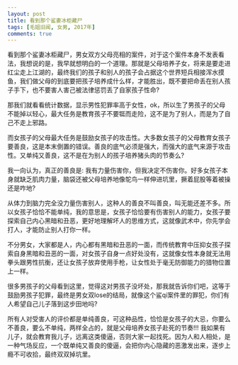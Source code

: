 ```yaml
---
layout: post
title: 看到那个鲨妻冰柜藏尸
tags: [毛姐旧闻, 女男, 2017年]
comments: true
---
```


看到那个鲨妻冰柜藏尸，男女双方父母亮相的案件，对于这个案件本身不发表看法，我想说的是，我早就想明白的一个道理。那就是父母培养子女，将来是要走进红尘走上江湖的，最终我们的孩子和别人的孩子会占据这个世界短兵相接浑水摸鱼，我们做父母的到底要把孩子培养成什么样，才能胜出，既不要把命丢在别人孩子手下，也不要害人害己被法律惩罚丢了自家孩子性命?

那我们就看看统计数据，显示男性犯罪率高于女性，ok，所以生了男孩子的父母不能掉以轻心，最大任务是教育孩子不要铤而走险，这不是为了别人，而是为了自己不走上邪路。

而女孩子的父母最大任务是鼓励女孩子的攻击性。大多数女孩子的父母教育女孩子要善良，这是本末倒置的错误。善良的底气必须是强大，而强大的底气来源于攻击性。又单纯又善良，这不是在为别人的孩子培养猪头肉的节奏么?

我一向认为，真正的善良是: 我有力量伤害你，但我决定不伤害你。好多女孩子本身就缺乏肌肉力量，脑袋还被父母培养地像鸵鸟一样伸进坑里，撅着屁股等着被操还是咋地?

从体力到脑力完全没力量伤害别人，这种人的善良不叫善良，叫无能还差不多。所以女孩子恰恰不能单纯，我的意思是，女孩子恰恰要有伤害别人的能力，女孩子要探索自己内心黑暗和丑恶，更好地理解坏人的思维方式，这就像武术中，你先学会打人，才能防止别人打你一样。

不分男女，大家都是人，内心都有黑暗和丑恶的一面，而传统教育中压抑女孩子探索自身黑暗和丑恶的一面，对女孩子自身一点好处没有，这就像女性本身就无法用拳头跟男性抗衡，还让女孩子放弃使用手枪，让女性处于毫无防御能力的猎物位置上一样。

很多男孩子的父母看到这里，觉得这对男孩子没坏处，那我就告诉你们吧，这等于鼓励男孩子犯罪，最终是男女双lose的结局，就像这个鲨qi案件里的罪犯，你们有人希望自己儿子落到这步田地吗?

所有人对受害人的评价都是单纯善良，可这种品性，恰恰是女孩子的大忌，你要么不善良，要么不单纯，两样全占的，就是父母培养女孩子赴死的节奏!!! 我如果有儿子，就会教育我儿子，远离这类傻逼，否则大家一起找死。因为人和人相处，是一种气场反应，一个既单纯又善良的傻逼，会把你内心隐藏的恶激发出来，逐步上瘾不可收拾，最终双双掉坑里。
